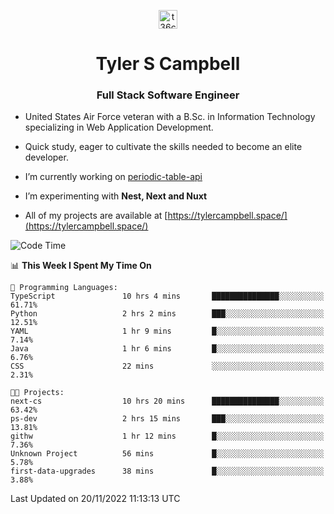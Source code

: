 <p align="center">
<a href="https://www.linkedin.com/in/t36campbell" target="blank"><img align="center" src="https://ik.imagekit.io/t36campbell/Portfolio/linkedin.png.original_m8bbGgPh6.png" alt="t36campbell" height="30" width="30" /></a>
</p>
<h1 align="center">Tyler S Campbell</h1>
<h3 align="center">Full Stack Software Engineer</h3>

* United States Air Force veteran with a B.Sc. in Information Technology specializing in Web Application Development. 

* Quick study, eager to cultivate the skills needed to become an elite developer.

* I’m currently working on [periodic-table-api](https://github.com/t36campbell/periodic-table-api)

* I’m experimenting with **Nest, Next and Nuxt**

* All of my projects are available at [https://tylercampbell.space/](https://tylercampbell.space/)

<!--START_SECTION:waka-->
![Code Time](http://img.shields.io/badge/Code%20Time-2%2C005%20hrs%2014%20mins-blue)

📊 **This Week I Spent My Time On** 

```text
💬 Programming Languages: 
TypeScript               10 hrs 4 mins       ███████████████░░░░░░░░░░   61.71% 
Python                   2 hrs 2 mins        ███░░░░░░░░░░░░░░░░░░░░░░   12.51% 
YAML                     1 hr 9 mins         █░░░░░░░░░░░░░░░░░░░░░░░░   7.14% 
Java                     1 hr 6 mins         █░░░░░░░░░░░░░░░░░░░░░░░░   6.76% 
CSS                      22 mins             ░░░░░░░░░░░░░░░░░░░░░░░░░   2.31%

🐱‍💻 Projects: 
next-cs                  10 hrs 20 mins      ███████████████░░░░░░░░░░   63.42% 
ps-dev                   2 hrs 15 mins       ███░░░░░░░░░░░░░░░░░░░░░░   13.81% 
githw                    1 hr 12 mins        █░░░░░░░░░░░░░░░░░░░░░░░░   7.36% 
Unknown Project          56 mins             █░░░░░░░░░░░░░░░░░░░░░░░░   5.78% 
first-data-upgrades      38 mins             █░░░░░░░░░░░░░░░░░░░░░░░░   3.88%

```


 Last Updated on 20/11/2022 11:13:13 UTC
<!--END_SECTION:waka-->
